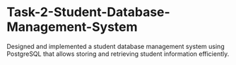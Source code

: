 # Task-2-Student-Database-Management-System
Designed and implemented a student database management system using PostgreSQL that allows storing and retrieving student information efficiently. 
